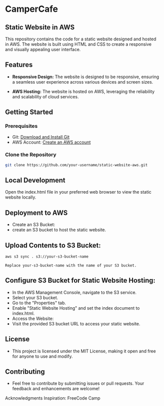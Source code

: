 # CamperCafe
## Static Website in AWS

This repository contains the code for a static website designed and hosted in AWS. The website is built using HTML and CSS to create a responsive and visually appealing user interface.

## Features

- **Responsive Design:** The website is designed to be responsive, ensuring a seamless user experience across various devices and screen sizes.

- **AWS Hosting:** The website is hosted on AWS, leveraging the reliability and scalability of cloud services.

## Getting Started

### Prerequisites

- Git: [Download and Install Git](https://git-scm.com/book/en/v2/Getting-Started-Installing-Git)
- AWS Account: [Create an AWS account](https://aws.amazon.com/)

### Clone the Repository

```bash
git clone https://github.com/your-username/static-website-aws.git
```

## Local Development
Open the index.html file in your preferred web browser to view the static website locally.

## Deployment to AWS
- Create an S3 Bucket:
- create an S3 bucket to host the static website.

## Upload Contents to S3 Bucket:

```bash
aws s3 sync . s3://your-s3-bucket-name
```
`Replace your-s3-bucket-name with the name of your S3 bucket.`

## Configure S3 Bucket for Static Website Hosting:

- In the AWS Management Console, navigate to the S3 service.
- Select your S3 bucket.
- Go to the "Properties" tab.
- Enable "Static Website Hosting" and set the index document to index.html.
- Access the Website:
- Visit the provided S3 bucket URL to access your static website.

## License
- This project is licensed under the MIT License, making it open and free for anyone to use and modify.

## Contributing
- Feel free to contribute by submitting issues or pull requests. Your feedback and enhancements are welcome!

Acknowledgments
Inspiration: FreeCode Camp 

